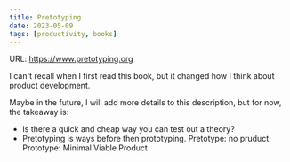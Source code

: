 ```yaml
---
title: Pretotyping
date: 2023-05-09
tags: [productivity, books]
---
```


URL: https://www.pretotyping.org

I can't recall when I first read this book, but it changed how I think about product development.

Maybe in the future, I will add more details to this description, but for now, the takeaway is:

- Is there a quick and cheap way you can test out a theory?
- Pretotyping is ways before then prototyping. Pretotype: no pruduct. Prototype: Minimal Viable Product
